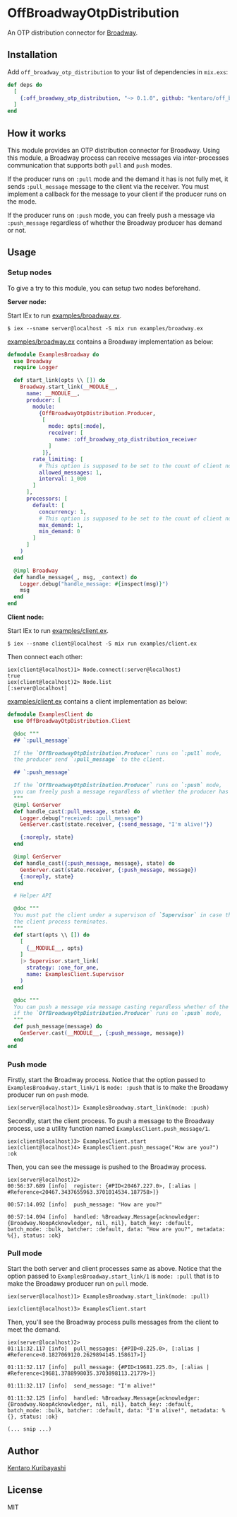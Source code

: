 # OffBroadwayOtpDistribution

An OTP distribution connector for [Broadway](https://github.com/dashbitco/broadway).

## Installation

Add `off_broadway_otp_distribution` to your list of dependencies in `mix.exs`:

```elixir
def deps do
  [
    {:off_broadway_otp_distribution, "~> 0.1.0", github: "kentaro/off_broadway_otp_distribution", branch: "main"}
  ]
end
```

## How it works

This module provides an OTP distribution connector for Broadway. Using this module, a Broadway process can receive messages via inter-processes communication that supports both `pull` and `push` modes.

If the producer runs on `:pull` mode and the demand it has is not fully met, it sends `:pull_message` message to the client via the receiver. You must implement a callback for the message to your client if the producer runs on the mode.

If the producer runs on `:push` mode, you can freely push a message via `:push_message` regardless of whether the Broadway producer has demand or not.

## Usage

### Setup nodes

To give a try to this module, you can setup two nodes beforehand.

**Server node:**

Start IEx to run [examples/broadway.ex](examples/broadway.ex).

```
$ iex --sname server@localhost -S mix run examples/broadway.ex
```

[examples/broadway.ex](examples/broadway.ex) contains a Broadway implementation as below:

```elixir
defmodule ExamplesBroadway do
  use Broadway
  require Logger

  def start_link(opts \\ []) do
    Broadway.start_link(__MODULE__,
      name: __MODULE__,
      producer: [
        module:
          {OffBroadwayOtpDistribution.Producer,
           [
             mode: opts[:mode],
             receiver: [
               name: :off_broadway_otp_distribution_receiver
             ]
           ]},
        rate_limiting: [
          # This option is supposed to be set to the count of client nodes.
          allowed_messages: 1,
          interval: 1_000
        ]
      ],
      processors: [
        default: [
          concurrency: 1,
          # This option is supposed to be set to the count of client nodes.
          max_demand: 1,
          min_demand: 0
        ]
      ]
    )
  end

  @impl Broadway
  def handle_message(_, msg, _context) do
    Logger.debug("handle_message: #{inspect(msg)}")
    msg
  end
end
```

**Client node:**

Start IEx to run [examples/client.ex](examples/client.exs).

```
$ iex --sname client@localhost -S mix run examples/client.ex
```

Then connect each other:

```
iex(client@localhost)1> Node.connect(:server@localhost)
true
iex(client@localhost)2> Node.list
[:server@localhost]
```

[examples/client.ex](examples/client.ex) contains a client implementation as below:

```elixir
defmodule ExamplesClient do
  use OffBroadwayOtpDistribution.Client

  @doc """
  ## `:pull_message`

  If the `OffBroadwayOtpDistribution.Producer` runs on `:pull` mode,
  the producer send `:pull_message` to the client.

  ## `:push_message`

  If the `OffBroadwayOtpDistribution.Producer` runs on `:push` mode,
  you can freely push a message regardless of whether the producer has demand or not.
  """
  @impl GenServer
  def handle_cast(:pull_message, state) do
    Logger.debug("received: :pull_message")
    GenServer.cast(state.receiver, {:send_message, "I'm alive!"})

    {:noreply, state}
  end

  @impl GenServer
  def handle_cast({:push_message, message}, state) do
    GenServer.cast(state.receiver, {:push_message, message})
    {:noreply, state}
  end

  # Helper API

  @doc """
  You must put the client under a supervison of `Supervisor` in case that
  the client process terminates.
  """
  def start(opts \\ []) do
    [
      {__MODULE__, opts}
    ]
    |> Supervisor.start_link(
      strategy: :one_for_one,
      name: ExamplesClient.Supervisor
    )
  end

  @doc """
  You can push a message via message casting regardless whether of the Broadway producer has demand or not,
  if the `OffBroadwayOtpDistribution.Producer` runs on `:push` mode,
  """
  def push_message(message) do
    GenServer.cast(__MODULE__, {:push_message, message})
  end
end
```

### Push mode

Firstly, start the Broadway process. Notice that the option passed to `ExamplesBroadway.start_link/1` is `mode: :push` that is to make the Broadawy producer run on `push` mode.

```
iex(server@localhost)1> ExamplesBroadway.start_link(mode: :push)
```

Secondly, start the client process. To push a message to the Broadway process, use a utility function named `ExamplesClient.push_message/1`.

```
iex(client@localhost)3> ExamplesClient.start
iex(client@localhost)4> ExamplesClient.push_message("How are you?")
:ok
```

Then, you can see the message is pushed to the Broadway process.

```
iex(server@localhost)2>
00:56:37.689 [info]  register: {#PID<20467.227.0>, [:alias | #Reference<20467.3437655963.3701014534.187758>]}

00:57:14.092 [info]  push_message: "How are you?"

00:57:14.094 [info]  handled: %Broadway.Message{acknowledger: {Broadway.NoopAcknowledger, nil, nil}, batch_key: :default, batch_mode: :bulk, batcher: :default, data: "How are you?", metadata: %{}, status: :ok}
```

### Pull mode

Start the both server and client processes same as above. Notice that the option passed to `ExamplesBroadway.start_link/1` is `mode: :pull` that is to make the Broadawy producer run on `pull` mode.

```
iex(server@localhost)1> ExamplesBroadway.start_link(mode: :pull)
```

```
iex(client@localhost)3> ExamplesClient.start
```

Then, you'll see the Broadway process pulls messages from the client to meet the demand.

```
iex(server@localhost)2>
01:11:32.117 [info]  pull_messages: {#PID<0.225.0>, [:alias | #Reference<0.1827069120.2629894145.158617>]}

01:11:32.117 [info]  pull_message: {#PID<19681.225.0>, [:alias | #Reference<19681.3788998035.3703898113.21779>]}

01:11:32.117 [info]  send_message: "I'm alive!"

01:11:32.125 [info]  handled: %Broadway.Message{acknowledger: {Broadway.NoopAcknowledger, nil, nil}, batch_key: :default, batch_mode: :bulk, batcher: :default, data: "I'm alive!", metadata: %{}, status: :ok}

(... snip ...)
```

## Author

[Kentaro Kuribayashi](https://kentarokuribayashi.com/)

## License

MIT
